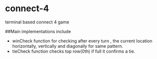 ﻿# connect-4
terminal based connect 4 game

##Main implementations include
- winCheck function for checking after every turn , the current location horizontally, vertically and diagonally for same pattern.
- tieCheck function checks top row(0th) if full it confirms a tie.
